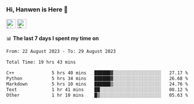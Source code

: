 ### Hi, Hanwen is Here 👋
<p>
	<a href="https://www.linkedin.com/in/liu-hanwen/"><img src="https://img.shields.io/badge/@hanwen-0A66C2?style=flat&logo=LinkedIn&logoColor=white" alt="Linkedin"  height="25px"/></a> 
	<a href="https://scholar.google.com/citations?user=HDF0su0AAAAJ"><img src="https://img.shields.io/badge/scholar-4385FE.svg?&style=plastic&logo=google-scholar&logoColor=white" alt="Google Scholar" height="25px"> </a>
</p>

📊 **The last 7 days I spent my time on** 
<!--START_SECTION:waka-->

```txt
From: 22 August 2023 - To: 29 August 2023

Total Time: 19 hrs 43 mins

C++              5 hrs 40 mins   ██████▓░░░░░░░░░░░░░░░░░░   27.17 %
Python           5 hrs 34 mins   ██████▓░░░░░░░░░░░░░░░░░░   26.68 %
Markdown         5 hrs 10 mins   ██████▒░░░░░░░░░░░░░░░░░░   24.76 %
Text             1 hr 41 mins    ██░░░░░░░░░░░░░░░░░░░░░░░   08.12 %
Other            1 hr 10 mins    █▒░░░░░░░░░░░░░░░░░░░░░░░   05.63 %
```

<!--END_SECTION:waka-->


<!--
**david990917/david990917** is a ✨ _special_ ✨ repository because its `README.md` (this file) appears on your GitHub profile.

Here are some ideas to get you started:

- 🔭 I’m currently working on ...
- 🌱 I’m currently learning ...
- 👯 I’m looking to collaborate on ...
- 🤔 I’m looking for help with ...
- 💬 Ask me about ...
- 📫 How to reach me: ...
- 😄 Pronouns: ...
- ⚡ Fun fact: ...
-->
